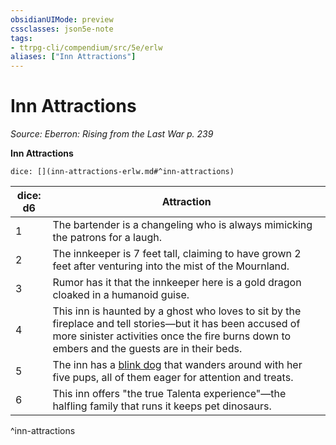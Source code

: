 ```yaml
---
obsidianUIMode: preview
cssclasses: json5e-note
tags:
- ttrpg-cli/compendium/src/5e/erlw
aliases: ["Inn Attractions"]
---
```

# Inn Attractions
*Source: Eberron: Rising from the Last War p. 239* 

**Inn Attractions**

`dice: [](inn-attractions-erlw.md#^inn-attractions)`

| dice: d6 | Attraction |
|----------|------------|
| 1 | The bartender is a changeling who is always mimicking the patrons for a laugh. |
| 2 | The innkeeper is 7 feet tall, claiming to have grown 2 feet after venturing into the mist of the Mournland. |
| 3 | Rumor has it that the innkeeper here is a gold dragon cloaked in a humanoid guise. |
| 4 | This inn is haunted by a ghost who loves to sit by the fireplace and tell stories—but it has been accused of more sinister activities once the fire burns down to embers and the guests are in their beds. |
| 5 | The inn has a [blink dog](blink-dog-xmm.md) that wanders around with her five pups, all of them eager for attention and treats. |
| 6 | This inn offers "the true Talenta experience"—the halfling family that runs it keeps pet dinosaurs. |
^inn-attractions